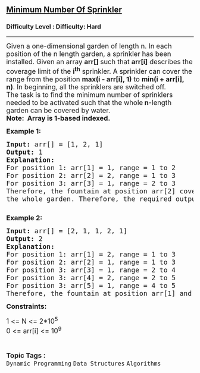 <h2><a href="https://www.geeksforgeeks.org/problems/minimum-number-of-sprinkler--170645/1?page=7&difficulty=Hard&status=unsolved&sortBy=accuracy">Minimum Number Of Sprinkler</a></h2><h3>Difficulty Level : Difficulty: Hard</h3><hr><div class="problems_problem_content__Xm_eO"><p><span style="font-size: 18px;">Given a one-dimensional garden of length n. In each position of the n length garden, a sprinkler has been installed. Given an array <strong>arr[] </strong>such that&nbsp;<strong>arr[i]</strong>&nbsp;describes the coverage limit of the&nbsp;<strong>i<sup>th</sup></strong>&nbsp;sprinkler. A sprinkler&nbsp;can cover the range from the position&nbsp;<strong>max(i - arr[i], 1)</strong>&nbsp;to&nbsp;<strong>min(i + arr[i], n)</strong>. In beginning, all the sprinklers&nbsp;are switched off.<br>The task is to find the minimum number of sprinklers needed to be activated such that the whole<strong> n</strong>-length garden can be covered by water.<br><strong>Note:&nbsp; Array is 1-based indexed.</strong></span></p>
<p><strong><span style="font-size: 18px;">Example 1:</span></strong></p>
<pre><span style="font-size: 18px;"><strong>Input:</strong> arr[] = [1, 2, 1]
<strong>Output:</strong>&nbsp;1
<strong>Explanation:</strong>
For position 1: arr[1] = 1, range = 1 to 2
For position 2: arr[2] = 2, range = 1 to 3
For position 3: arr[3] = 1, range = 2 to 3
Therefore, the fountain at position arr[2] covers
the whole garden. Therefore, the required output is 1.</span>

</pre>
<p><strong><span style="font-size: 18px;">Example 2:</span></strong></p>
<pre><strong><span style="font-size: 18px;">Input: </span></strong><span style="font-size: 18px;">arr[] = [2, 1, 1, 2, 1]&nbsp;
</span><strong><span style="font-size: 18px;">Output: </span></strong><span style="font-size: 18px;">2&nbsp;</span>
<span style="font-size: 18px;"><strong>Explanation:</strong> 
For position 1: arr[1] = 2, range = 1 to 3
For position 2: arr[2] = 1, range = 1 to 3
For position 3: arr[3] = 1, range = 2 to 4
For position 3: arr[4] = 2, range = 2 to 5
For position 3: arr[5] = 1, range = 4 to 5
Therefore, the fountain at position arr[1] and arr[4] covers the whole garden. Therefore, the required output is 2. Also possible answer is arr[2] and arr[4].</span>
</pre>
<p><strong><span style="font-size: 18px;">Constraints:</span></strong></p>
<p><span style="font-size: 18px;">1 &lt;= N &lt;= 2*10<sup>5<br></sup></span><span style="font-size: 18px;">0 &lt;= arr[i] &lt;= 10<sup>9</sup></span></p></div><br><p><span style=font-size:18px><strong>Topic Tags : </strong><br><code>Dynamic Programming</code>&nbsp;<code>Data Structures</code>&nbsp;<code>Algorithms</code>&nbsp;